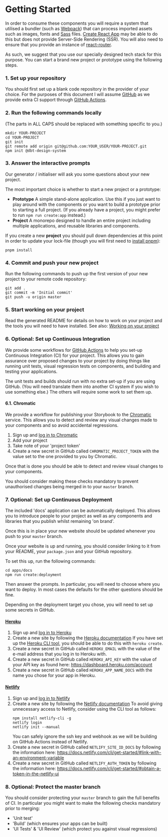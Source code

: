 Getting Started
===============

In order to consume these components you will require a system that
utilised a bundler (such as [Webpack]) that can process imported assets
such as images, fonts and [Sass] files. [Create React App] may be able to
do this but does not provide Server-Side Rendering (SSR). You will also
need to ensure that you provide an instance of [react-router].

As such, we suggest that you use our specially designed tech stack for
this purpose. You can start a brand new project or prototype using the
following steps.


### 1. Set up your repository

You should first set up a blank code repository in the provider of your
choice. For the purposes of this document I will assume [GitHub] as we
provide extra CI support through [GitHub Actions].


### 2. Run the following commands locally

(The parts in ALL CAPS should be replaced with something specific to
you.)

```shell
mkdir YOUR-PROJECT
cd YOUR-PROJECT
git init
git remote add origin git@github.com:YOUR_USER/YOUR-PROJECT.git
npm init @dbt-design-system
```


### 3. Answer the interactive prompts

Our generator / initialiser will ask you some questions about your new
project.

The most important choice is whether to start a new project or
a prototype:
- **Prototype**
  A simple stand-alone application. Use this if you just want to play
  around with the components or you want to build a prototype prior to
  starting a full project.
  (If you already have a project, you might prefer to run
  `npm run create:app` instead.)
- **Project**
  A monorepo designed to handle an entire project including multiple
  applications, and reusable libraries and components.

If you create a new **project** you should pull down dependencies at this
point in order to update your lock-file (though you will first need to
[install pnpm]):

```shell
pnpm install
```


### 4. Commit and push your new project

Run the following commands to push up the first version of your new
project to your remote code repository:

```shell
git add .
git commit -m 'Initial commit'
git push -u origin master
```


### 5. Start working on your project

Read the generated README for details on how to work on your project and
the tools you will need to have installed. See also:
[Working on your project]


### 6. Optional: Set up Continuous Integration

We provide some workflows for [GitHub Actions] to help you set-up
Continuous Integration (CI) for your project. This allows you to gain
assurance over proposed changes to your project by doing things like
running unit tests, visual regression tests on components, and building
and testing your applications.

The unit tests and builds should run with no extra set-up if you are
using GitHub. (You will need translate them into another CI system if you
wish to use something else.) The others will require some work to set
them up.


#### 6.1. Chromatic

We provide a workflow for publishing your Storybook to the [Chromatic]
service. This allows you to detect and review any visual changes made to
your components and so avoid accidental regressions.

1. Sign up and [log in to Chromatic]
2. Add your project
3. Take note of your 'project token'
4. Create a new secret in GitHub called `CHROMATIC_PROJECT_TOKEN` with
   the value set to the one provided to you by Chromatic.

Once that is done you should be able to detect and review visual changes
to your components.

You should consider making these checks mandatory to prevent unauthorised
changes being merged in to your `master` branch.


### 7. Optional: Set up Continuous Deployment

The included 'docs' application can be automatically deployed. This allows you
to introduce people to your project as well as any components and libraries that
you publish whilst remaining 'on brand'.

Once this is in place your new website should be updated whenever you push to
your `master` branch.

Once your website is up and running, you should consider linking to it from your
README, your `package.json` and your GitHub repository.

To set this up, run the following commands:
```shell
cd apps/docs
npm run create:deployment
```

Then answer the prompts. In particular, you will need to choose where you want
to deploy. In most cases the defaults for the other questions should be fine.

Depending on the deployment target you chose, you will need to set up some
secrets in GitHub.


#### [Heroku]

1. Sign up and [log in to Heroku]
2. Create a new site by following the [Heroku documentation]
   If you have set up the [Heroku CLI tool], you should be able to do this with
   `heroku create`.
3. Create a new secret in GitHub called `HEROKU_EMAIL` with the value of the
   e-mail address that you log in to Heroku with.
4. Create a new secret in GitHub called `HEROKU_API_KEY` with the value of your API key as found here:
   https://dashboard.heroku.com/account
5. Create a new secret in GitHub called `HEROKU_APP_NAME_DOCS` with the name you
   chose for your app in Heroku.


#### [Netlify]

1. Sign up and [log in to Netlify]
2. Create a new site by following the [Netlify documentation]
   To avoid giving unnecessary access to Netlify, consider using the CLI
   tool as follows:
   ```shell
   npm install netlify-cli -g
   netlify login
   netlify init --manual
   ```
   You can safely ignore the ssh key and webhook as we will be building
   on GitHub Actions instead of Netlify.
3. Create a new secret in GitHub called `NETLIFY_SITE_ID_DOCS` by following
   the information here:
   https://docs.netlify.com/cli/get-started/#link-with-an-environment-variable
4. Create a new secret in GitHub called `NETLIFY_AUTH_TOKEN` by following
   the information here:
   https://docs.netlify.com/cli/get-started/#obtain-a-token-in-the-netlify-ui


### 8. Optional: Protect the master branch

You should consider protecting your `master` branch to gain the full
benefits of CI. In particular you might want to make the following checks
mandatory prior to merging:

- 'Unit test'
- 'Build' (which ensures your apps can be built)
- 'UI Tests' & 'UI Review' (which protect you against visual regressions)


[Webpack]: https://webpack.js.org/
[Sass]: https://sass-lang.com/
[Create React App]: https://create-react-app.dev/
[react-router]: https://reactrouter.com/
[GitHub]: https://github.com/
[GitHub Actions]: https://github.com/features/actions
[install pnpm]: https://pnpm.io/installation
[Working on your project]: ./working-on-your-project
[Chromatic]: https://www.chromatic.com/
[log in to Chromatic]: https://www.chromatic.com/start
[Heroku]: https://www.heroku.com/
[log in to Heroku]: https://id.heroku.com/login
[Heroku documentation]: https://devcenter.heroku.com/
[Heroku CLI tool]: https://devcenter.heroku.com/articles/heroku-cli
[Netlify]: https://www.netlify.com/
[log in to Netlify]: https://app.netlify.com/
[Netlify documentation]: https://docs.netlify.com/
